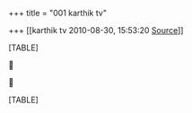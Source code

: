 +++
title = "001 karthik tv"

+++
[[karthik tv	2010-08-30, 15:53:20 [Source](https://groups.google.com/g/bvparishat/c/fZsG2cX5V8U)]]



[TABLE]





[TABLE]

  

